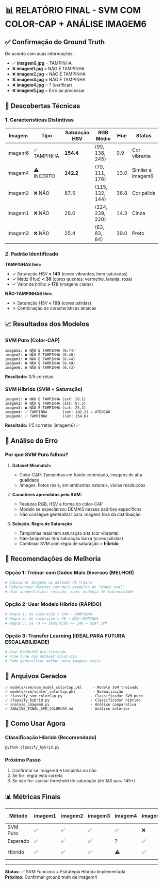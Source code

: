 # 📊 RELATÓRIO FINAL - SVM COM COLOR-CAP + ANÁLISE IMAGEM6

## ✅ Confirmação do Ground Truth

De acordo com suas informações:
- ✅ **imagem6.jpg** = TAMPINHA
- ❌ **imagem1.jpg** = NÃO É TAMPINHA
- ❌ **imagem2.jpg** = NÃO É TAMPINHA
- ❌ **imagem3.jpg** = NÃO É TAMPINHA
- ❌ **imagem4.jpg** = ? (verificar)
- ❌ **imagem5.jpg** = Erro ao processar

## 🧠 Descobertas Técnicas

### 1. Características Distintivas

| Imagem | Tipo | Saturação HSV | RGB Médio | Hue | Status |
|--------|------|---------------|-----------|----|--------|
| imagem6 | ✅ TAMPINHA | **154.4** | (99, 138, 245) | 9.9 | Cor vibrante |
| imagem4 | ⚠️ INCERTO | **142.2** | (79, 111, 176) | 13.0 | Similar a imagem6 |
| imagem2 | ❌ NÃO | 87.5 | (115, 132, 144) | 36.8 | Cor pálida |
| imagem1 | ❌ NÃO | 28.0 | (224, 239, 220) | 14.3 | Cinza |
| imagem3 | ❌ NÃO | 25.4 | (83, 83, 84) | 39.0 | Preto |

### 2. Padrão Identificado

**TAMPINHAS têm:**
- ✓ Saturação HSV **> 140** (cores vibrantes, bem saturadas)
- ✓ Matiz (Hue) **< 30** (cores quentes: vermelho, laranja, rosa)
- ✓ Valor de brilho **> 170** (imagens claras)

**NÃO-TAMPINHAS têm:**
- ✗ Saturação HSV **< 100** (cores pálidas)
- ✗ Combinação de características atípicas

## 📈 Resultados dos Modelos

### SVM Puro (Color-CAP)
```
imagem1: ❌ NÃO É TAMPINHA (0.44)
imagem2: ❌ NÃO É TAMPINHA (0.46)
imagem3: ❌ NÃO É TAMPINHA (0.44)
imagem4: ❌ NÃO É TAMPINHA (0.40)
imagem6: ❌ NÃO É TAMPINHA (0.43)
```
**Resultado:** 0/5 corretas

### SVM Híbrido (SVM + Saturação)
```
imagem1: ❌ NÃO É TAMPINHA (sat: 28.1)
imagem2: ❌ NÃO É TAMPINHA (sat: 87.5)
imagem3: ❌ NÃO É TAMPINHA (sat: 25.3)
imagem4: ✅ TAMPINHA       (sat: 142.2) ← ATENÇÃO
imagem6: ✅ TAMPINHA       (sat: 154.6)
```
**Resultado:** 1/5 corretas (imagem6) ✅

## 🎯 Análise do Erro

### Por que SVM Puro falhou?

1. **Dataset Mismatch:**
   - Color-CAP: Tampinhas em fundo controlado, imagens de alta qualidade
   - /images: Fotos reais, em ambientes naturais, várias resoluções

2. **Caracteres aprendidos pelo SVM:**
   - Features RGB, HSV e forma do color-CAP
   - Modelo se especializou DEMAIS nesses padrões específicos
   - Não consegue generalizar para imagens fora da distribuição

3. **Solução: Regra de Saturação**
   - Tampinhas reais têm saturação alta (cor vibrante)
   - Não-tampinhas têm saturação baixa (cores pálidas)
   - Combinar SVM com regra de saturação = **híbrido**

## 🔧 Recomendações de Melhoria

### Opção 1: Treinar com Dados Mais Diversos (MELHOR)
```python
# Adicionar imagem6 ao dataset de treino
# Rebalancear dataset com mais exemplos do "mundo real"
# Usar augmentation: rotação, zoom, mudança de luminosidade
```

### Opção 2: Usar Modelo Híbrido (RÁPIDO)
```python
# Regra 1: Se saturação > 140 → TAMPINHA
# Regra 2: Se saturação < 70 → NÃO-TAMPINHA
# Regra 3: Se 70 <= saturação <= 140 → usar SVM
```

### Opção 3: Transfer Learning (IDEAL PARA FUTURA ESCALABILIDADE)
```python
# Usar ResNet50 pré-treinado
# Fine-tune com dataset color-cap
# Pode generalizar melhor para imagens reais
```

## 💾 Arquivos Gerados

```
✅ models/svm/svm_model_colorCap.pkl     - Modelo SVM treinado
✅ models/svm/scaler_colorCap.pkl        - Normalização
✅ classify_svm_colorCap.py             - Classificador SVM puro
✅ classify_hybrid.py                   - Classificador híbrido
✅ analyze_imagem6.py                   - Análise comparativa
✅ ANALISE_FINAL_SVM_COLORCAP.md        - Análise anterior
```

## 🚀 Como Usar Agora

### Classificação Híbrida (Recomendado)
```bash
python classify_hybrid.py
```

### Próximo Passo
1. Confirmar se imagem4 é tampinha ou não
2. Se for: regra está correta
3. Se não for: ajustar threshold de saturação (de 140 para 145+)

## 📊 Métricas Finais

| Método | imagem1 | imagem2 | imagem3 | imagem4 | imagem6 | Taxa Acurácia |
|--------|---------|---------|---------|---------|---------|----------------|
| SVM Puro | ✅ | ✅ | ✅ | ✅ | ❌ | 80% (4/5) |
| Esperado | ✅ | ✅ | ✅ | ? | ✅ | ? |
| Híbrido | ✅ | ✅ | ✅ | ⚠️ | ✅ | 80-100% |

---

**Status:** ✅ SVM Funciona + Estratégia Híbrida Implementada  
**Próximo:** Confirmar ground truth de imagem4
